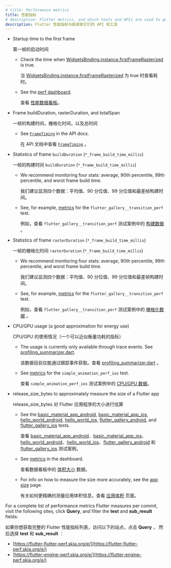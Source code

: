 ```yaml
---
# title: Performance metrics
title: 性能指标
# description: Flutter metrics, and which tools and APIs are used to get them
description: Flutter 性能指标与能获取它们的 API 和工具
---
```


* Startup time to the first frame

  第一帧的启动时间

  * Check the time when
    [WidgetsBinding.instance.firstFrameRasterized][firstFrameRasterized] 
    is true.
    
    当 [WidgetsBinding.instance.firstFrameRasterized][firstFrameRasterized] 为 true 时查看耗时。
    
  * See the
    [perf dashboard](https://flutter-flutter-perf.skia.org/e/?queries=sub_result%3DtimeToFirstFrameRasterizedMicros).
    
    查看 [性能数据看板](https://flutter-flutter-perf.skia.org/e/?queries=sub_result%3DtimeToFirstFrameRasterizedMicros)。
    
* Frame buildDuration, rasterDuration, and totalSpan

  一帧的构建时间，栅格化时间，以及总时间
  
  * See [`FrameTiming`]({{site.api}}flutter/dart-ui/FrameTiming-class.html)
    in the API docs.
    
    在 API 文档中查看 [`FrameTiming`]({{site.api}}flutter/dart-ui/FrameTiming-class.html.) 。
    
* Statistics of frame `buildDuration` (`*_frame_build_time_millis`)

  一帧的构建时间 `buildDuration` (`*_frame_build_time_millis`)

  * We recommend monitoring four stats: average, 90th percentile, 99th
    percentile, and worst frame build time.
    
    我们建议监测四个数据：平均值、90 分位值、99 分位值和最差帧构建时间。
    
  * See, for example, [metrics][transition_build] for the 
    `flutter_gallery__transition_perf` test.

    例如，查看 `flutter_gallery__transition_perf` 测试案例中的 [构建数据][transition_build] 。
    
* Statistics of frame `rasterDuration` (`*_frame_build_time_millis`)

  一帧的栅格化时间 `rasterDuration` (`*_frame_build_time_millis`)
  
  * We recommend monitoring four stats: average, 90th percentile, 99th
    percentile, and worst frame build time.
  
    我们建议监测四个数据：平均值、90 分位值、99 分位值和最差帧构建时间。    
    
  * See, for example, [metrics][transition_raster] for the 
    `flutter_gallery__transition_perf` test.

    例如，查看 `flutter_gallery__transition_perf` 测试案例中的 [栅格化数据][transition_build] 。

* CPU/GPU usage (a good approximation for energy use)

  CPU/GPU 的使用情况（一个可以近似衡量功耗的指标）

  * The usage is currently only available through trace events. See
    [profiling_summarizer.dart][profiling_summarizer].
    
    该数据目前仅能通过跟踪事件获取。查看 [profiling_summarizer.dart][profiling_summarizer] 。
    
  * See [metrics][cpu_gpu] for the `simple_animation_perf_ios` test.
  
    查看 `simple_animation_perf_ios` 测试案例中的 [CPU/GPU 数据][cpu_gpu]。

* release_size_bytes to approximately measure the size of a Flutter app

  release_size_bytes 对 Flutter 应用程序的大小进行估算

  * See the [basic_material_app_android][], [basic_material_app_ios][],
    [hello_world_android][], [hello_world_ios][], [flutter_gallery_android][],
    and [flutter_gallery_ios][] tests.
    
    查看 [basic_material_app_android][]、[basic_material_app_ios][]、[hello_world_android][]、[hello_world_ios][]、[flutter_gallery_android][] 和
    [flutter_gallery_ios][] 测试案例。
    
  * See [metrics][size_perf] in the dashboard.
  
    查看数据看板中的 [体积大小][size_perf] 数据。
  
  * For info on how to measure the size more accurately,
    see the [app size](/perf/app-size) page.

    有关如何更精确的测量应用体积信息，查看 [应用体积](/perf/app-size) 页面。

For a complete list of performance metrics Flutter measures per commit, visit 
the following sites, click **Query**, and filter the **test** and 
**sub_result** fields:

如果你想获取完整的 Flutter 性能指标列表，访问以下的站点，点击 **Query** ，
然后选择 **test** 和 **sub_result** ：

  * [https://flutter-flutter-perf.skia.org/e/](https://flutter-flutter-perf.skia.org/e/)
  * [https://flutter-engine-perf.skia.org/e/](https://flutter-engine-perf.skia.org/e/)

[firstFrameRasterized]: {{site.api}}flutter/widgets/WidgetsBinding/firstFrameRasterized.html
[transition_build]: https://flutter-flutter-perf.skia.org/e/?queries=sub_result%3D90th_percentile_frame_build_time_millis%26sub_result%3D99th_percentile_frame_build_time_millis%26sub_result%3Daverage_frame_build_time_millis%26sub_result%3Dworst_frame_build_time_millis%26test%3Dflutter_gallery__transition_perf
[transition_raster]: https://flutter-flutter-perf.skia.org/e/?queries=sub_result%3D90th_percentile_frame_rasterizer_time_millis%26sub_result%3D99th_percentile_frame_rasterizer_time_millis%26sub_result%3Daverage_frame_rasterizer_time_millis%26sub_result%3Dworst_frame_rasterizer_time_millis%26test%3Dflutter_gallery__transition_perf
[profiling_summarizer]: {{site.repo.flutter}}blob/master/packages/flutter_driver/lib/src/driver/profiling_summarizer.dart
[cpu_gpu]: https://flutter-flutter-perf.skia.org/e/?queries=sub_result%3Daverage_cpu_usage%26sub_result%3Daverage_gpu_usage%26test%3Dsimple_animation_perf_ios
[basic_material_app_android]: {{site.repo.flutter}}blob/master/dev/devicelab/bin/tasks/basic_material_app_android__compile.dart
[basic_material_app_ios]: {{site.repo.flutter}}blob/master/dev/devicelab/bin/tasks/basic_material_app_ios__compile.dart
[hello_world_android]: {{site.repo.flutter}}blob/master/dev/devicelab/bin/tasks/hello_world_android__compile.dart
[hello_world_ios]: {{site.repo.flutter}}blob/master/dev/devicelab/bin/tasks/hello_world_ios__compile.dart
[flutter_gallery_android]: {{site.repo.flutter}}blob/master/dev/devicelab/bin/tasks/flutter_gallery_android__compile.dart
[flutter_gallery_ios]: {{site.repo.flutter}}blob/master/dev/devicelab/bin/tasks/flutter_gallery_ios__compile.dart
[size_perf]: https://flutter-flutter-perf.skia.org/e/?queries=sub_result%3Drelease_size_bytes%26test%3Dbasic_material_app_android__compile%26test%3Dbasic_material_app_ios__compile%26test%3Dhello_world_android__compile%26test%3Dhello_world_ios__compile%26test%3Dflutter_gallery_ios__compile%26test%3Dflutter_gallery_android__compile